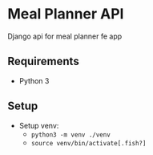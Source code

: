 # Meal Planner API
Django api for meal planner fe app

## Requirements
- Python 3

## Setup
- Setup venv:
  - `python3 -m venv ./venv`
  - `source venv/bin/activate[.fish?]`